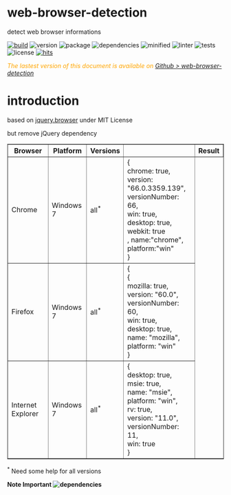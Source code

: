 # web-browser-detection
detect web browser informations


<div style="display:inline">

[![build](https://travis-ci.org/Sylvain59650/web-browser-detection.png?branch=master)](https://travis-ci.org/Sylvain59650/web-browser-detection)
![version](https://img.shields.io/npm/v/web-browser-detection.svg)
![package](https://img.shields.io/github/package-json/v/Sylvain59650/web-browser-detection.svg)
![dependencies](https://img.shields.io/david/Sylvain59650/web-browser-detection.svg)
![minified](https://img.shields.io/bundlephobia/min/web-browser-detection.svg)
![linter](https://img.shields.io/badge/eslint-ok-blue.svg)
![tests](https://img.shields.io/badge/tests-passing-brightgreen.svg)
![license](https://img.shields.io/npm/l/web-browser-detection.svg)
[![hits](http://hits.dwyl.com/Sylvain59650/web-browser-detection.svg)](http://hits.dwyl.com/Sylvain59650/web-browser-detection)
</div>

 <div class="Note" style="color:orange;font-style:italic">
 
  The lastest version of this document is available on [Github > web-browser-detection](https://github.com/Sylvain59650/web-browser-detection/blob/master/README.md)
</div>

# introduction

based on [jquery.browser]("https://cdnjs.cloudflare.com/ajax/libs/jquery-browser/0.1.0/jquery.browser.min.js") under MIT License

but remove jQuery dependency







<table border="1">
<tr>
<th>Browser</th><th>Platform</th><th>Versions<th><th>Result</th></tr>
<tr>
<td>Chrome</td><td>Windows 7</td><td>all<sup>*</sup></td><td>{<br/>
chrome: true,<br/>
 version: "66.0.3359.139", <br/>
 versionNumber: 66,<br/> 
 win: true, <br/>
 desktop: true, <br/>
webkit: true<br/>,
name:"chrome",<br/>
platform:"win"<br/>
}
</td></tr>
<tr>
<td>Firefox</td><td>Windows 7</td><td>all<sup>*</sup></td><td>{<br/>{<br/> mozilla: true,<br/> 
version: "60.0", <br/>
versionNumber: 60, <br/>
win: true,<br/> 
desktop: true, <br/>
name: "mozilla", <br/>
platform: "win" <br/>
}
</td></tr>
<tr>
<td>Internet Explorer</td><td>Windows 7</td><td>all<sup>*</sup></td><td>{<br/>
desktop: true, 
<br/>msie: true,<br/>
name: "msie",<br/> 
platform: "win",<br/> 
rv: true, <br/>
version: "11.0",<br/> 
versionNumber: 11, <br/>
win: true<br/>
}
</td></tr>
</table>

<sup>*</sup>  Need some help for all versions

**Note Important ![dependencies](https://img.shields.io/david/Sylvain59650/web-browser-detection.svg)**
